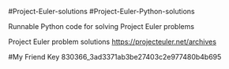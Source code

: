 #Project-Euler-solutions
#Project-Euler-Python-solutions

Runnable Python code for solving Project Euler problems

Project Euler problem solutions https://projecteuler.net/archives

#My Friend Key
830366_3ad3371ab3be27403c2e977480b4b695
